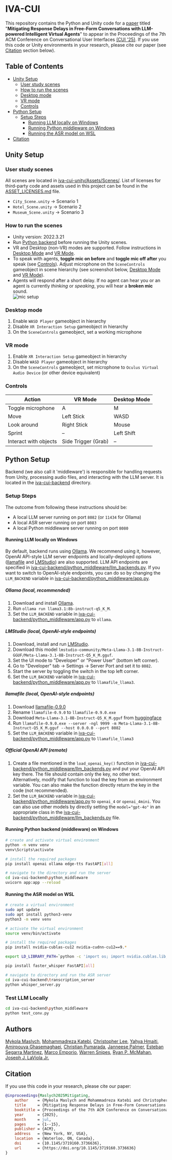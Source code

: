 # IVA-CUI

This repository contains the Python and Unity code for a [paper](https://doi.org/10.1145/3719160.3736636) titled
"**Mitigating Response Delays in Free-Form Conversations with LLM-powered Intelligent Virtual Agents**" to appear in the Proceedings of the 7th ACM Conference on Conversational User Interfaces [(CUI '25)](https://cui.acm.org/2025/). If you use this code or Unity environments in your research, please cite our paper (see [Citation](#citation) section below).

## Table of Contents

- [Unity Setup](#unity-setup)
  - [User study scenes](#user-study-scenes)
  - [How to run the scenes](#how-to-run-the-scenes)
  - [Desktop mode](#desktop-mode)
  - [VR mode](#vr-mode)
  - [Controls](#controls)
- [Python Setup](#python-setup)
  - [Setup Steps](#setup-steps)
    - [Running LLM locally on Windows](#running-llm-locally-on-windows)
    - [Running Python middleware on Windows](#running-python-backend-middleware-on-windows)
    - [Running the ASR model on WSL](#running-the-asr-model-on-wsl)
- [Citation](#citation)  

## Unity Setup

### User study scenes

All scenes are located in [iva-cui-unity/Assets/Scenes/](iva-cui-unity/Assets/Scenes/). List of licenses for third-party code and assets used in this project can be found in the [ASSET_LICENSES.md](iva-cui-unity/ASSET_LICENSES.md) file.

- `City_Scene.unity` -> Scenario 1
- `Hotel_Scene.unity` -> Scenario 2
- `Museum_Scene.unity` -> Scenario 3

### How to run the scenes

- Unity version: 2022.3.21
- Run [Python backend](#python-setup) before running the Unity scenes.
- VR and Desktop (non-VR) modes are supported. Follow instructions in [Desktop Mode](#desktop-mode) and [VR Mode](#vr-mode).
- To speak with agents, **toggle mic on before** and **toggle mic off after** you speak (see [Controls](#controls)). Adjust microphone on the `SceneControls` gameobject in scene hierarchy (see screenshot below, [Desktop Mode](#desktop-mode) and [VR Mode](#vr-mode)).
- Agents will respond after a short delay. If no agent can hear you or an agent is currently *thinking* or *speaking*, you will hear a **broken mic** sound.  
![mic setup](setup.png)

### Desktop mode

1. Enable `WASD Player` gameobject in hierarchy
2. Disable `XR Interaction Setup` gameobject in hierarchy
3. On the `SceneControls` gameobject, set a working microphone

### VR mode

1. Enable `XR Interaction Setup` gameobject in hierarchy
2. Disable `WASD Player` gameobject in hierarchy
3. On the `SceneControls` gameobject, set microphone to `Oculus Virtual Audio Device` (or other device equivalent)

### Controls

| **Action**            | **VR Mode**     | **Desktop Mode** |
| --------------------- | ------------------- | -------------------- |
| Toggle microphone     | A                   | M                    |
| Move                  | Left Stick          | WASD                 |
| Look around           | Right Stick         | Mouse                |
| Sprint                | –                   | Left Shift           |
| Interact with objects | Side Trigger (Grab) | –                    |

## Python Setup

Backend (we also call it 'middleware') is responsible for handling requests from Unity, processing audio files, and interacting with the LLM server. It is located in the [iva-cui-backend](iva-cui-backend/) directory.

### Setup Steps

The outcome from following these instructions should be:

- A local LLM server running on port `8082` (or `11434` for Ollama)
- A local ASR server running on port `8083`
- A local Python middleware server running on port `8080`

#### Running LLM locally on Windows

By default, backend runs using [Ollama](https://ollama.com/download/windows). We recommend using it, however, OpenAI API-style LLM server endpoints and locally-deployed options ([llamafile](https://github.com/Mozilla-Ocho/llamafile/releases) and [LMStudio](https://lmstudio.ai/)) are also supported. LLM API endpoints are specified in [iva-cui-backend/python_middleware/llm_backends.py](iva-cui-backend/python_middleware/llm_backends.py). If you want to switch to OpenAI-style endpoints, you can do so by changing the `LLM_BACKEND` variable in [iva-cui-backend/python_middleware/app.py](iva-cui-backend/python_middleware/app.py).

##### Ollama (local, recommended)

1. Download and install [Ollama](https://ollama.com/download/windows).
2. Run `ollama run llama3.1:8b-instruct-q5_K_M`.
3. Set the `LLM_BACKEND` variable in [iva-cui-backend/python_middleware/app.py](iva-cui-backend/python_middleware/app.py) to `ollama`.

##### LMStudio (local, OpenAI-style endpoints)

1. Download, install and run [LMStudio](https://lmstudio.ai/).
2. Download this model `lmstudio-community/Meta-Llama-3.1-8B-Instruct-GGUF/Meta-Llama-3.1-8B-Instruct-Q5_K_M.gguf`.
3. Set the UI mode to "Developer" or "Power User" (bottom left corner).
4. Go to "Developer" tab -> Settings -> Server Port and set it to `8082`.
5. Start the server by toggling the switch in the top left corner.
6. Set the `LLM_BACKEND` variable in [iva-cui-backend/python_middleware/app.py](iva-cui-backend/python_middleware/app.py) to `llamafile_llama3`.

##### llamafile (local, OpenAI-style endpoints)

1. Download [llamafile-0.9.0](https://github.com/Mozilla-Ocho/llamafile/releases/tag/0.9.0)
2. Rename `llamafile-0.9.0` to `llamafile-0.9.0.exe`
3. Download `Meta-Llama-3.1-8B-Instruct-Q5_K_M.gguf` from [huggingface](https://huggingface.co/bullerwins/Meta-Llama-3.1-8B-Instruct-GGUF/tree/828492ca0d7e7efd4b316e75af8d9cd582fdec34)
4. Run `llamafile-0.9.0.exe --server -ngl 9999 -m Meta-Llama-3.1-8B-Instruct-Q5_K_M.gguf --host 0.0.0.0 --port 8082`
5. Set the `LLM_BACKEND` variable in [iva-cui-backend/python_middleware/app.py](iva-cui-backend/python_middleware/app.py) to `llamafile_llama3`

##### Official OpenAI API (remote)

1. Create a file mentioned in the `load_openai_key()` function in [iva-cui-backend/python_middleware/llm_backends.py](iva-cui-backend/python_middleware/llm_backends.py) and put your OpenAI API key there. The file should contain only the key, no other text. Alternatively, modify that function to load the key from an environment variable. You can also make the function directly return the key in the code (not recommended).
2. Set the `LLM_BACKEND` variable in [iva-cui-backend/python_middleware/app.py](iva-cui-backend/python_middleware/app.py) to `openai_4` or `openai_4mini`. You can also use other models by directly setting the `model="gpt-4o"` in an appropriate class in the [iva-cui-backend/python_middleware/llm_backends.py](iva-cui-backend/python_middleware/llm_backends.py) file.

#### Running Python backend (middleware) on Windows

```bash
# create and activate virtual environment
python -m venv venv
venv\Scripts\activate

# install the required packages
pip install openai ollama edge-tts FastAPI[all]

# navigate to the directory and run the server
cd iva-cui-backend\python_middleware
uvicorn app:app --reload
```

#### Running the ASR model on WSL

```bash
# create a virtual environment
sudo apt update
sudo apt install python3-venv
python3 -m venv venv

# activate the virtual environment
source venv/bin/activate

# install the required packages
pip install nvidia-cublas-cu12 nvidia-cudnn-cu12==9.*

export LD_LIBRARY_PATH=`python -c 'import os; import nvidia.cublas.lib; import nvidia.cudnn.lib; print(os.path.dirname(nvidia.cublas.lib.__file__) + ":" + os.path.dirname(nvidia.cudnn.lib.__file__))'`

pip install faster_whisper FastAPI[all]

# navigate to directory and run the ASR server
cd iva-cui-backend\transcription_server
python whisper_server.py
```

### Test LLM Locally

```bash
cd iva-cui-backend\python_middleware
python test_conv.py
```
## Authors

[Mykola Maslych](https://github.com/maslychm), [Mohammadreza Katebi](https://github.com/MRkatebi99), [Christopher Lee](https://github.com/hpipyT), [Yahya Hmaiti](https://github.com/YHmaiti), [Amirpouya Ghasemaghaei](https://github.com/PouyaAghaei), [Christian Pumarada](https://github.com/Aurelius1824), [Janneese Palmer](https://github.com/janneese), [Esteban Segarra Martinez](https://overcodedstack.github.io/), [Marco Emporio](https://marcokero.github.io/), [Warren Snipes](https://github.com/LockedThread), [Ryan P. McMahan](https://orcid.org/0000-0001-9357-9696), [Joseph J. LaViola Jr.](https://orcid.org/0000-0003-1186-4130)

## Citation

If you use this code in your research, please cite our paper:

```bibtex
@inproceedings{Maslych2025Mitigating,
    author    = {Mykola Maslych and Mohammadreza Katebi and Christopher Lee and Yahya Hmaiti and Amirpouya Ghasemaghaei and Christian Pumarada and Janneese Palmer and Esteban Segarra Martinez and Marco Emporio and Warren Snipes and Ryan P. McMahan and Joseph J. LaViola Jr.},
    title     = {Mitigating Response Delays in Free-Form Conversations with LLM-powered Intelligent Virtual Agents},
    booktitle = {Proceedings of the 7th ACM Conference on Conversational User Interfaces (CUI ’25)},
    year      = {2025},
    month     = jul,
    pages     = {1--15},
    publisher = {ACM},
    address   = {New York, NY, USA},
    location  = {Waterloo, ON, Canada},
    doi       = {10.1145/3719160.3736636},
    url       = {https://doi.org/10.1145/3719160.3736636}
}
```
